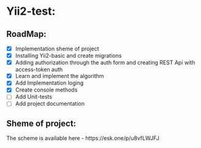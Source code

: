 # Yii2-test:
<h2>RoadMap:</h2>

- [x] Implementation sheme of project
- [x] Installing Yii2-basic and create migrations
- [x] Adding authorization through the auth form and creating REST Api with access-token auth
- [x] Learn and implement the algorithm
- [x] Add Implementation loging
- [x] Create console methods
- [ ] Add Unit-tests
- [ ] Add project documentation

<h2>Sheme of project:</h2>
The scheme is available here - https://esk.one/p/u8vfLWJFJ